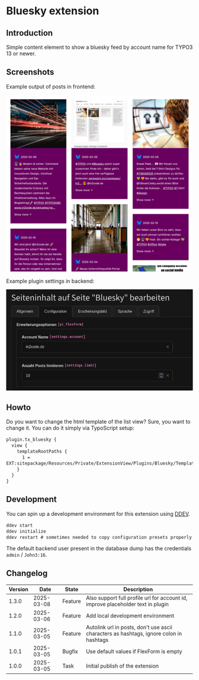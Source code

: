 # Bluesky extension

## Introduction

Simple content element to show a bluesky feed by account name for TYPO3 13 or newer.

## Screenshots

Example output of posts in frontend:

![screenshot_frontend_plugin_list.png](Documentation/Images/screenshot_frontend_plugin_list.png "Example output of posts in frontend")

Example plugin settings in backend:

![screenshot_backend_plugin_list.png](Documentation/Images/screenshot_backend_plugin_list.png "Example plugin settings in backend")

## Howto

Do you want to change the html template of the list view? Sure, you want to change it.
You can do it simply via TypoScript setup:

```
plugin.tx_bluesky {
  view {
    templateRootPaths {
      1 = EXT:sitepackage/Resources/Private/ExtensionView/Plugins/Bluesky/Templates/
    }
  }
}
```

## Development

You can spin up a development environment for this extension using [DDEV](https://ddev.com/).

```shell
ddev start
ddev initialize
ddev restart # sometimes needed to copy configuration presets properly
```

The default backend user present in the database dump has the credentials `admin` / `John3:16`.

## Changelog

| Version | Date       | State   | Description                                                                             |
|---------|------------|---------|-----------------------------------------------------------------------------------------|
| 1.3.0   | 2025-03-08 | Feature | Also support full profile url for account id, improve placeholder text in plugin        |
| 1.2.0   | 2025-03-06 | Feature | Add local development environment                                                       |
| 1.1.0   | 2025-03-05 | Feature | Autolink url in posts, don't use ascii characters as hashtags, ignore colon in hashtags |
| 1.0.1   | 2025-03-05 | Bugfix  | Use default values if FlexForm is empty                                                 |
| 1.0.0   | 2025-03-05 | Task    | Initial publish of the extension                                                        |
